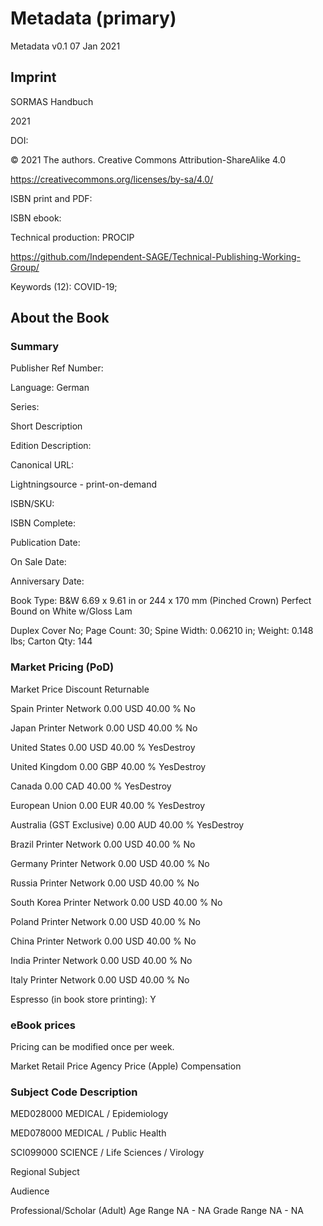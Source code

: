 # Metadata (primary)

Metadata v0.1 07 Jan 2021

## Imprint

SORMAS Handbuch

2021

DOI:

© 2021 The authors. Creative Commons Attribution-ShareAlike 4.0

https://creativecommons.org/licenses/by-sa/4.0/

ISBN print and PDF:  

ISBN ebook:  

Technical production: PROCIP

https://github.com/Independent-SAGE/Technical-Publishing-Working-Group/

Keywords (12): COVID-19;  

## About the Book



### Summary

Publisher Ref Number:  

Language: German

Series:  

Short Description



Edition Description:  


Canonical URL:

Lightningsource - print-on-demand

ISBN/SKU:

ISBN Complete:

Publication Date:  

On Sale Date:  

Anniversary Date:

Book Type: B&W 6.69 x 9.61 in or 244 x 170 mm (Pinched Crown) Perfect Bound on White w/Gloss Lam

Duplex Cover No; Page Count: 30; Spine Width: 0.06210  in; Weight: 0.148  lbs; Carton Qty: 144

### Market Pricing (PoD)

Market	Price	Discount	Returnable

Spain Printer Network	0.00 USD	40.00 %	No

Japan Printer Network	0.00 USD	40.00 %	No

United States	0.00 USD	40.00 %	YesDestroy

United Kingdom	0.00 GBP	40.00 %	YesDestroy

Canada	0.00 CAD	40.00 %	YesDestroy

European Union	0.00 EUR	40.00 %	YesDestroy

Australia (GST Exclusive)	0.00 AUD	40.00 %	YesDestroy

Brazil Printer Network	0.00 USD	40.00 %	No

Germany Printer Network	0.00 USD	40.00 %	No

Russia Printer Network	0.00 USD	40.00 %	No

South Korea Printer Network	0.00 USD	40.00 %	No

Poland Printer Network	0.00 USD	40.00 %	No

China Printer Network	0.00 USD	40.00 %	No

India Printer Network	0.00 USD	40.00 %	No

Italy Printer Network	0.00 USD	40.00 %	No

Espresso (in book store printing): Y

### eBook prices

Pricing can be modified once per week.

Market Retail Price Agency Price (Apple) Compensation

### Subject Code	Description

MED028000	MEDICAL / Epidemiology

MED078000	MEDICAL / Public Health

SCI099000	SCIENCE / Life Sciences / Virology

Regional Subject

Audience

Professional/Scholar (Adult)
Age Range
NA - NA
Grade Range
NA - NA

